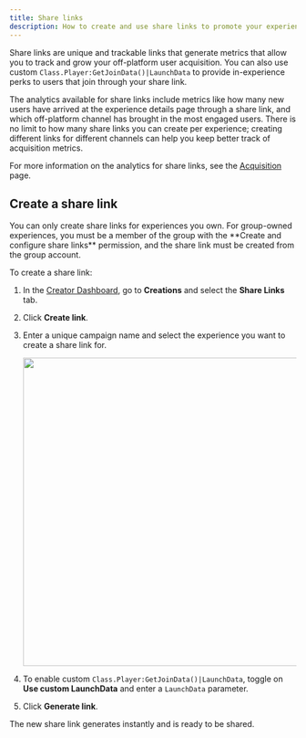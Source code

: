 ```yaml
---
title: Share links
description: How to create and use share links to promote your experiences and track acquisition metrics.
---
```


Share links are unique and trackable links that generate metrics that allow you to track and grow your off-platform user acquisition. You can also use custom `Class.Player:GetJoinData()|LaunchData` to provide in-experience perks to users that join through your share link.

The analytics available for share links include metrics like how many new users have arrived at the experience details page through a share link, and which off-platform channel has brought in the most engaged users. There is no limit to how many share links you can create per experience; creating different links for different channels can help you keep better track of acquisition metrics.

For more information on the analytics for share links, see the [Acquisition](../analytics/acquisition.md) page.

## Create a share link

<Alert severity="warning">
You can only create share links for experiences you own. For group-owned experiences, you must be a member of the group with the **Create and configure share links** permission, and the share link must be created from the group account.
</Alert>

To create a share link:

1. In the [Creator Dashboard](https://create.roblox.com/dashboard/creations), go to **Creations** and select the **Share Links** tab.
2. Click **Create link**.
3. Enter a unique campaign name and select the experience you want to create a share link for.

   <img src="../../assets/promotion/Share-Link-Creation.png" width="540" />

4. <Chip label="optional" size="medium" variant="outlined" /> To enable custom `Class.Player:GetJoinData()|LaunchData`, toggle on **Use custom LaunchData** and enter a `LaunchData` parameter.
5. Click **Generate link**.

The new share link generates instantly and is ready to be shared.
